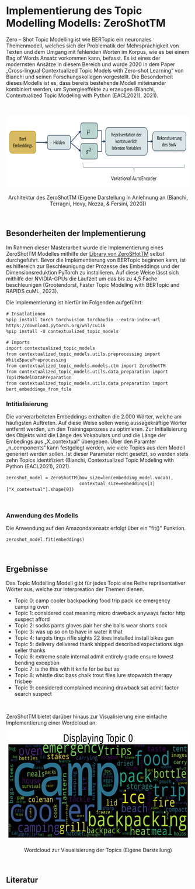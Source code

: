 # Implementierung des Topic Modelling Modells: ZeroShotTM
Zero – Shot Topic Modelling ist wie BERTopic ein neuronales Themenmodell, welches sich der Problematik der Mehrsprachigkeit von Texten und dem Umgang mit fehlenden Worten im Korpus, wie es bei einem Bag of Words Ansatz vorkommen kann, befasst. Es ist eines der modernsten Ansätze in diesem Bereich und wurde 2020 in dem Paper „Cross-lingual Contextualized Topic Models with Zero-shot Learning“ von Bianchi und seinen Forschungskollegen vorgestellt. Die Besonderheit dieses Modells ist es, dass bereits bestehende Modell miteinander kombiniert werden, um Synergieeffekte zu erzeugen (Bianchi, Contextualized Topic Modeling with Python (EACL2021), 2021).

<Br>
<p align="center">
  <img width="850" height="200" src="img/ZeroShotTM_Theorie.png">
</p>
<p align="center">Architektur des ZeroShotTM (Eigene Darstellung in Anlehnung an (Bianchi, Terragni, Hovy, Nozza, & Fersini, 2020))</p>

<Br>

## Besonderheiten der Implementierung
Im Rahmen dieser Masterarbeit wurde die Implementierung eines ZeroShotTM Modelles mithilfe der [Library von ZeroSHotTM](https://github.com/MilaNLProc/contextualized-topic-models) selbst durchgeführt. Bevor die Implementierung von BERTopic beginnen kann, ist es hilfereich zur Beschleunigung der Prozesse des Embeddings und der Dimensionsreduktion PyTorch zu installieren. Auf diese Weise lässt sich mithilfe der NVIDIA-GPUs die Laufzeit um das bis zu 4,5 Fache beschleunigen (Grootendorst, Faster Topic Modeling with BERTopic and RAPIDS cuML, 2023).

Die Implementierung ist hierfür im Folgenden aufgeführt:

```
# Insatlationen
%pip install torch torchvision torchaudio --extra-index-url https://download.pytorch.org/whl/cu116
%pip install -U contextualized_topic_models
```
```
# Imports
import contextualized_topic_models
from contextualized_topic_models.utils.preprocessing import WhiteSpacePreprocessing
from contextualized_topic_models.models.ctm import ZeroShotTM
from contextualized_topic_models.utils.data_preparation import TopicModelDataPreparation
from contextualized_topic_models.utils.data_preparation import bert_embeddings_from_file
```

### __Intitialisierung__
Die vorverarbeiteten Embeddings enthalten die 2.000 Wörter, welche am häufigsten Auftreten. Auf diese Weise sollen wenig aussagekräftige Wörter entfernt werden, um den Trainingsprozess zu optimieren. Zur Initialisierung des Objekts wird die Länge des Vokabulars und und die Länge der Embedings aus „X_contextual“ übergeben. Über den Paramter „n_components“ kann festgelegt werden, wie viele Topics aus dem Modell generiert werden sollen. Ist dieser Parameter nicht gesetzt, so werden stets zehn Topics identifiziert (Bianchi, Contextualized Topic Modeling with Python (EACL2021), 2021).
```
zeroshot_model = ZeroShotTM(bow_size=len(embedding_model.vocab),
                            contextual_size=embeddings[1]["X_contextual"].shape[0])
```
<Br>

### __Anwendung des Modells__
Die Anwendung auf den Amazondatensatz erfolgt über ein "fit()" Funktion.
```
zeroshot_model.fit(embeddings)
```
<Br>

## Ergebnisse
Das Topic Modelling Modell gibt für jedes Topic eine Reihe repräsentativer Wörter aus, welche zur Interpreation der Themen dienen.

-	Topic 0: camp cooler backpacking food trip pack ice emergency camping oven
-	Topic 1: considered coat meaning micro drawback anyways factor http suspect afford
-	Topic 2: socks pants gloves pair her she balls wear shorts sock
-	Topic 3: was up so on to have in water it that
-	Topic 4: targets tings rifle sights 22 tires installed install bikes gun
-	Topic 5: delivery delivered thank shipped described expectations sign seller thanks
-	Topic 6: extreme scale internal admit entirely grade ensure lowest bending exception
-	Topic 7: is the this with it knife for be but as
-	Topic 8: whistle disc bass chalk trout flies lure stopwatch therapy frisbee
-	Topic 9: considered complained meaning drawback sat admit factor search suspect

<Br>

ZeroShotTM bietet darüber hinaus zur Visualisierung eine einfache Implementierung einer Wordcloud an.
<p align="center">
  <img width="850" height="300" src="img/ZeroShotTM_Wordcloud.png">
</p>
<p align="center">Wordcloud zur Visualisierung der Topics (Eigene Darstellung)</p>
<Br>

## Literatur

